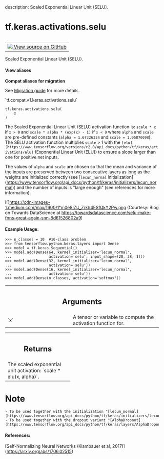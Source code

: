 description: Scaled Exponential Linear Unit (SELU).

<div itemscope itemtype="http://developers.google.com/ReferenceObject">
<meta itemprop="name" content="tf.keras.activations.selu" />
<meta itemprop="path" content="Stable" />
</div>

# tf.keras.activations.selu

<!-- Insert buttons and diff -->

<table class="tfo-notebook-buttons tfo-api nocontent" align="left">
<td>
  <a target="_blank" href="https://github.com/tensorflow/tensorflow/blob/r2.2/tensorflow/python/keras/activations.py#L101-L156">
    <img src="https://www.tensorflow.org/images/GitHub-Mark-32px.png" />
    View source on GitHub
  </a>
</td>
</table>



Scaled Exponential Linear Unit (SELU).

<section class="expandable">
  <h4 class="showalways">View aliases</h4>
  <p>
<b>Compat aliases for migration</b>
<p>See
<a href="https://www.tensorflow.org/guide/migrate">Migration guide</a> for
more details.</p>
<p>`tf.compat.v1.keras.activations.selu`</p>
</p>
</section>

<pre class="devsite-click-to-copy prettyprint lang-py tfo-signature-link">
<code>tf.keras.activations.selu(
    x
)
</code></pre>



<!-- Placeholder for "Used in" -->

The Scaled Exponential Linear Unit (SELU) activation function is:
`scale * x` if `x > 0` and `scale * alpha * (exp(x) - 1)` if `x < 0`
where `alpha` and `scale` are pre-defined constants
(`alpha = 1.67326324`
and `scale = 1.05070098`).
The SELU activation function multiplies  `scale` > 1 with the
`[elu](https://www.tensorflow.org/versions/r2.0/api_docs/python/tf/keras/activations/elu)`
(Exponential Linear Unit (ELU)) to ensure a slope larger than one
for positive net inputs.

The values of `alpha` and `scale` are
chosen so that the mean and variance of the inputs are preserved
between two consecutive layers as long as the weights are initialized
correctly (see [`lecun_normal` initialization]
(https://www.tensorflow.org/api_docs/python/tf/keras/initializers/lecun_normal))
and the number of inputs is "large enough"
(see references for more information).

![]https://cdn-images-1.medium.com/max/1600/1*m0e8lZU_Zrkh4ESfQkY2Pw.png
(Courtesy: Blog on Towards DataScience at
https://towardsdatascience.com/selu-make-fnns-great-again-snn-8d61526802a9)

#### Example Usage:



```
>>> n_classes = 10  #10-class problem
>>> from tensorflow.python.keras.layers import Dense
>>> model = tf.keras.Sequential()
>>> model.add(Dense(64, kernel_initializer='lecun_normal',
...                 activation='selu', input_shape=(28, 28, 1)))
>>> model.add(Dense(32, kernel_initializer='lecun_normal',
...                 activation='selu'))
>>> model.add(Dense(16, kernel_initializer='lecun_normal',
...                 activation='selu'))
>>> model.add(Dense(n_classes, activation='softmax'))
```

<!-- Tabular view -->
 <table class="responsive fixed orange">
<colgroup><col width="214px"><col></colgroup>
<tr><th colspan="2"><h2 class="add-link">Arguments</h2></th></tr>

<tr>
<td>
`x`
</td>
<td>
A tensor or variable to compute the activation function for.
</td>
</tr>
</table>



<!-- Tabular view -->
 <table class="responsive fixed orange">
<colgroup><col width="214px"><col></colgroup>
<tr><th colspan="2"><h2 class="add-link">Returns</h2></th></tr>
<tr class="alt">
<td colspan="2">
The scaled exponential unit activation: `scale * elu(x, alpha)`.
</td>
</tr>

</table>


# Note
    - To be used together with the initialization "[lecun_normal]
    (https://www.tensorflow.org/api_docs/python/tf/keras/initializers/lecun_normal)".
    - To be used together with the dropout variant "[AlphaDropout]
    (https://www.tensorflow.org/api_docs/python/tf/keras/layers/AlphaDropout)".

#### References:

[Self-Normalizing Neural Networks (Klambauer et al, 2017)]
(https://arxiv.org/abs/1706.02515)
